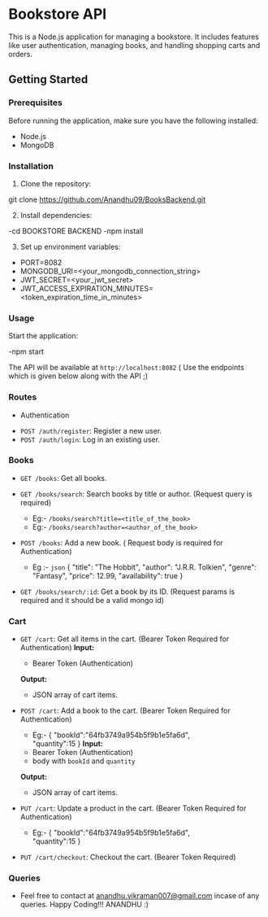 # Bookstore API

This is a Node.js application for managing a bookstore. It includes features like user authentication, managing books, and handling shopping carts and orders.

## Getting Started

### Prerequisites

Before running the application, make sure you have the following installed:

- Node.js
- MongoDB

### Installation

1. Clone the repository:

git clone https://github.com/Anandhu09/BooksBackend.git

2. Install dependencies:

-cd BOOKSTORE BACKEND
-npm install

3. Set up environment variables:

- PORT=8082
- MONGODB_URI=<your_mongodb_connection_string>
- JWT_SECRET=<your_jwt_secret>
- JWT_ACCESS_EXPIRATION_MINUTES=<token_expiration_time_in_minutes>

### Usage

Start the application:

-npm start

The API will be available at `http://localhost:8082` ( Use the endpoints which is given below along with the API ;)

### Routes

- Authentication

* `POST /auth/register`: Register a new user.
* `POST /auth/login`: Log in an existing user.

### Books

- `GET /books`: Get all books.
- `GET /books/search`: Search books by title or author. (Request query is required)
  - Eg:- `/books/search?title=<title_of_the_book>`
  - Eg:- `/books/search?author=<author_of_the_book>`
- `POST /books`: Add a new book. ( Request body is required for Authentication)

  - Eg :- `json`
    {
    "title": "The Hobbit",
    "author": "J.R.R. Tolkien",
    "genre": "Fantasy",
    "price": 12.99,
    "availability": true
    }

- `GET /books/search/:id`: Get a book by its ID. (Request params is required and it should be a valid mongo id)

### Cart

- `GET /cart`: Get all items in the cart. (Bearer Token Required for Authentication)
  **Input:**

  - Bearer Token (Authentication)

  **Output:**

  - JSON array of cart items.

- `POST /cart`: Add a book to the cart. (Bearer Token Required for Authentication)

  - Eg:-
    {
    "bookId":"64fb3749a954b5f9b1e5fa6d",  
    "quantity":15
    }
    **Input:**
  - Bearer Token (Authentication)
  - body with `bookId` and `quantity`

  **Output:**

  - JSON array of cart items.

- `PUT /cart`: Update a product in the cart. (Bearer Token Required for Authentication)

  - Eg:-
    {
    "bookId":"64fb3749a954b5f9b1e5fa6d",  
    "quantity":15
    }

- `PUT /cart/checkout`: Checkout the cart. (Bearer Token Required)

### Queries

- Feel free to contact at anandhu.vikraman007@gmail.com incase of any queries. Happy Coding!!! ANANDHU :)
